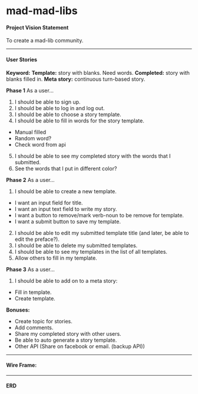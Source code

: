 # mad-mad-libs

#### Project Vision Statement
To create a mad-lib community.

---

#### User Stories
**Keyword:**
**Template:** story with blanks. Need words.
**Completed:** story with blanks filled in.
**Meta story:** continuous turn-based story.

**Phase 1**
As a user…
 1. I should be able to sign up.
 2. I should be able to log in and log out.
 3. I should be able to choose a  story template.
 4. I should be able to fill in words for the story template.
   * Manual filled
   * Random word?
   * Check word from api
 5. I should be able to see my completed story with the words that I submitted.
 6. See the words that I put in different color?

**Phase 2**
As a user…
 1. I should be able to create a new template.
   * I want an input field for title.
   * I want an input text field to write my story.
   * I want a button to remove/mark verb-noun to be remove for template.
   * I want a submit button to save my template.
 2. I should be able to edit my submitted template title (and later, be able to edit the preface?).
 3. I should be able to delete my submitted templates.
 4. I should be able to see my templates in the list of all templates.
 5. Allow others to fill in my template.

**Phase 3**
As a user…
 1. I should be able to add on to a meta story:
   * Fill in template.
   * Create template.

**Bonuses:**
* Create topic for stories.
* Add comments.
* Share my completed story with other users.
* Be able to auto generate a story template.
* Other API (Share on facebook or email. (backup API))

---

#### Wire Frame:


---

#### ERD
